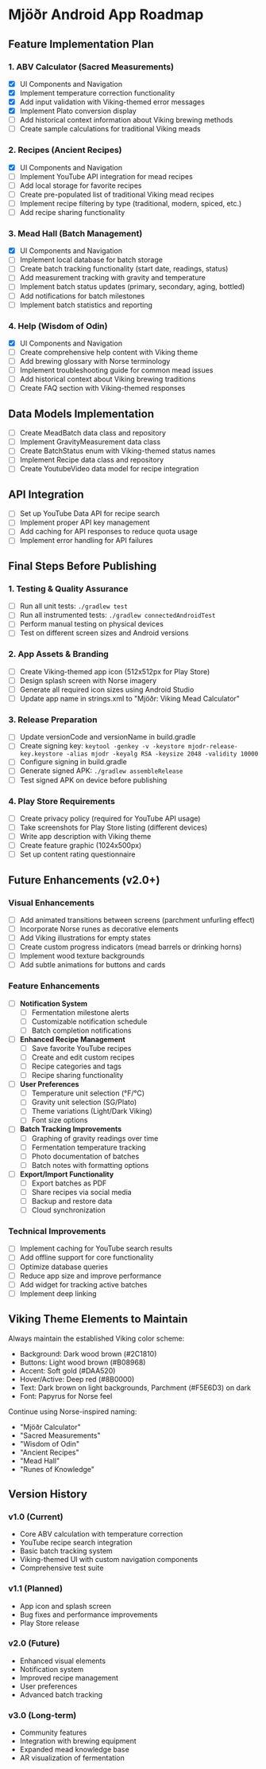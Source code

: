 # Mjöðr Android App Roadmap

## Feature Implementation Plan

### 1. ABV Calculator (Sacred Measurements)
- [x] UI Components and Navigation
- [x] Implement temperature correction functionality
- [x] Add input validation with Viking-themed error messages
- [x] Implement Plato conversion display
- [ ] Add historical context information about Viking brewing methods
- [ ] Create sample calculations for traditional Viking meads

### 2. Recipes (Ancient Recipes)
- [x] UI Components and Navigation
- [ ] Implement YouTube API integration for mead recipes
- [ ] Add local storage for favorite recipes
- [ ] Create pre-populated list of traditional Viking mead recipes
- [ ] Implement recipe filtering by type (traditional, modern, spiced, etc.)
- [ ] Add recipe sharing functionality

### 3. Mead Hall (Batch Management)
- [x] UI Components and Navigation
- [ ] Implement local database for batch storage
- [ ] Create batch tracking functionality (start date, readings, status)
- [ ] Add measurement tracking with gravity and temperature
- [ ] Implement batch status updates (primary, secondary, aging, bottled)
- [ ] Add notifications for batch milestones
- [ ] Implement batch statistics and reporting

### 4. Help (Wisdom of Odin)
- [x] UI Components and Navigation
- [ ] Create comprehensive help content with Viking theme
- [ ] Add brewing glossary with Norse terminology
- [ ] Implement troubleshooting guide for common mead issues
- [ ] Add historical context about Viking brewing traditions
- [ ] Create FAQ section with Viking-themed responses

## Data Models Implementation
- [ ] Create MeadBatch data class and repository
- [ ] Implement GravityMeasurement data class
- [ ] Create BatchStatus enum with Viking-themed status names
- [ ] Implement Recipe data class and repository
- [ ] Create YoutubeVideo data model for recipe integration

## API Integration
- [ ] Set up YouTube Data API for recipe search
- [ ] Implement proper API key management
- [ ] Add caching for API responses to reduce quota usage
- [ ] Implement error handling for API failures

## Final Steps Before Publishing

### 1. Testing & Quality Assurance
- [  ] Run all unit tests: `./gradlew test`
- [  ] Run all instrumented tests: `./gradlew connectedAndroidTest`
- [  ] Perform manual testing on physical devices
- [  ] Test on different screen sizes and Android versions

### 2. App Assets & Branding
- [  ] Create Viking-themed app icon (512x512px for Play Store)
- [  ] Design splash screen with Norse imagery
- [  ] Generate all required icon sizes using Android Studio
- [  ] Update app name in strings.xml to "Mjöðr: Viking Mead Calculator"

### 3. Release Preparation
- [  ] Update versionCode and versionName in build.gradle
- [  ] Create signing key: `keytool -genkey -v -keystore mjodr-release-key.keystore -alias mjodr -keyalg RSA -keysize 2048 -validity 10000`
- [  ] Configure signing in build.gradle
- [  ] Generate signed APK: `./gradlew assembleRelease`
- [  ] Test signed APK on device before publishing

### 4. Play Store Requirements
- [  ] Create privacy policy (required for YouTube API usage)
- [  ] Take screenshots for Play Store listing (different devices)
- [  ] Write app description with Viking theme
- [  ] Create feature graphic (1024x500px)
- [  ] Set up content rating questionnaire

## Future Enhancements (v2.0+)

### Visual Enhancements
- [  ] Add animated transitions between screens (parchment unfurling effect)
- [  ] Incorporate Norse runes as decorative elements
- [  ] Add Viking illustrations for empty states
- [  ] Create custom progress indicators (mead barrels or drinking horns)
- [  ] Implement wood texture backgrounds
- [  ] Add subtle animations for buttons and cards

### Feature Enhancements
- [  ] **Notification System**
  - [  ] Fermentation milestone alerts
  - [  ] Customizable notification schedule
  - [  ] Batch completion notifications

- [  ] **Enhanced Recipe Management**
  - [  ] Save favorite YouTube recipes
  - [  ] Create and edit custom recipes
  - [  ] Recipe categories and tags
  - [  ] Recipe sharing functionality

- [  ] **User Preferences**
  - [  ] Temperature unit selection (°F/°C)
  - [  ] Gravity unit selection (SG/Plato)
  - [  ] Theme variations (Light/Dark Viking)
  - [  ] Font size options

- [  ] **Batch Tracking Improvements**
  - [  ] Graphing of gravity readings over time
  - [  ] Fermentation temperature tracking
  - [  ] Photo documentation of batches
  - [  ] Batch notes with formatting options

- [  ] **Export/Import Functionality**
  - [  ] Export batches as PDF
  - [  ] Share recipes via social media
  - [  ] Backup and restore data
  - [  ] Cloud synchronization

### Technical Improvements
- [  ] Implement caching for YouTube search results
- [  ] Add offline support for core functionality
- [  ] Optimize database queries
- [  ] Reduce app size and improve performance
- [  ] Add widget for tracking active batches
- [  ] Implement deep linking

## Viking Theme Elements to Maintain

Always maintain the established Viking color scheme:
- Background: Dark wood brown (#2C1810)
- Buttons: Light wood brown (#B08968)
- Accent: Soft gold (#DAA520)
- Hover/Active: Deep red (#8B0000)
- Text: Dark brown on light backgrounds, Parchment (#F5E6D3) on dark
- Font: Papyrus for Norse feel

Continue using Norse-inspired naming:
- "Mjöðr Calculator"
- "Sacred Measurements"
- "Wisdom of Odin"
- "Ancient Recipes"
- "Mead Hall"
- "Runes of Knowledge"

## Version History

### v1.0 (Current)
- Core ABV calculation with temperature correction
- YouTube recipe search integration
- Basic batch tracking system
- Viking-themed UI with custom navigation components
- Comprehensive test suite

### v1.1 (Planned)
- App icon and splash screen
- Bug fixes and performance improvements
- Play Store release

### v2.0 (Future)
- Enhanced visual elements
- Notification system
- Improved recipe management
- User preferences
- Advanced batch tracking

### v3.0 (Long-term)
- Community features
- Integration with brewing equipment
- Expanded mead knowledge base
- AR visualization of fermentation
